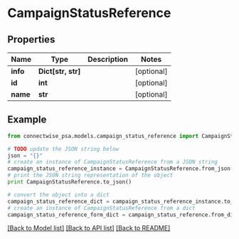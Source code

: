 # CampaignStatusReference


## Properties
Name | Type | Description | Notes
------------ | ------------- | ------------- | -------------
**info** | **Dict[str, str]** |  | [optional] 
**id** | **int** |  | [optional] 
**name** | **str** |  | [optional] 

## Example

```python
from connectwise_psa.models.campaign_status_reference import CampaignStatusReference

# TODO update the JSON string below
json = "{}"
# create an instance of CampaignStatusReference from a JSON string
campaign_status_reference_instance = CampaignStatusReference.from_json(json)
# print the JSON string representation of the object
print CampaignStatusReference.to_json()

# convert the object into a dict
campaign_status_reference_dict = campaign_status_reference_instance.to_dict()
# create an instance of CampaignStatusReference from a dict
campaign_status_reference_form_dict = campaign_status_reference.from_dict(campaign_status_reference_dict)
```
[[Back to Model list]](../README.md#documentation-for-models) [[Back to API list]](../README.md#documentation-for-api-endpoints) [[Back to README]](../README.md)


